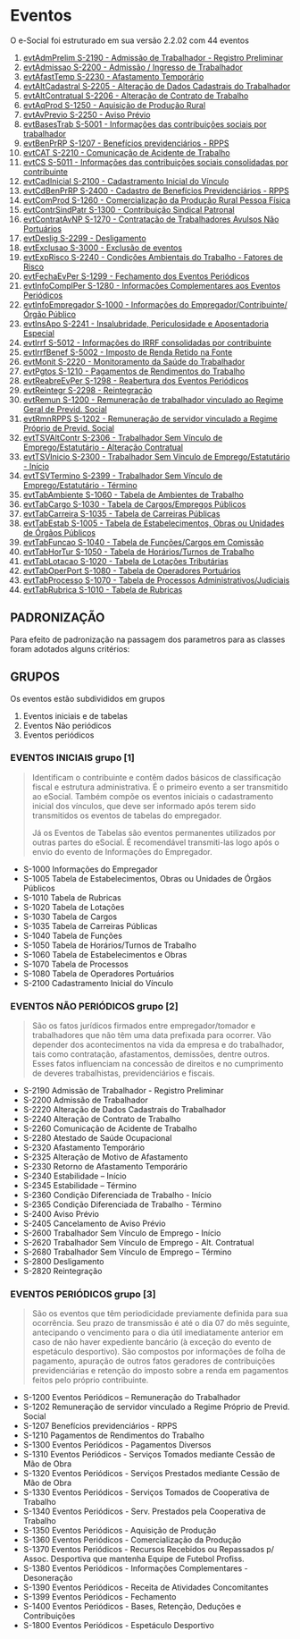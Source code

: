 # Eventos

O e-Social foi estruturado em sua versão 2.2.02 com 44 eventos

1. [evtAdmPrelim S-2190 - Admissão de Trabalhador - Registro Preliminar](EvtAdmPrelim.md)
2. [evtAdmissao S-2200 - Admissão / Ingresso de Trabalhador](EvtAdmissao.md)
3. [evtAfastTemp S-2230 - Afastamento Temporário](EvtAfastTemp.md)
4. [evtAltCadastral S-2205 - Alteração de Dados Cadastrais do Trabalhador](EvtAltCadastral.md)
5. [evtAltContratual S-2206 - Alteração de Contrato de Trabalho](EvtAltContratual.md)
6. [evtAqProd S-1250 - Aquisição de Produção Rural](EvtAqProd.md)
7. [evtAvPrevio S-2250 - Aviso Prévio](EvtAvPrevio.md)
8. [evtBasesTrab S-5001 - Informações das contribuições sociais por trabalhador](EvtBasesTrab.md)
9. [evtBenPrRP S-1207 - Benefícios previdenciários - RPPS](EvtBenPrRP.md)
10. [evtCAT S-2210 - Comunicação de Acidente de Trabalho](EvtCAT.md)
11. [evtCS S-5011 - Informações das contribuições sociais consolidadas por contribuinte](EvtCS.md)
12. [evtCadInicial S-2100 - Cadastramento Inicial do Vínculo](EvtCadInicial.md)
13. [evtCdBenPrRP S-2400 - Cadastro de Benefícios Previdenciários - RPPS](EvtCdBenPrRP.md)
14. [evtComProd S-1260 - Comercialização da Produção Rural Pessoa Física](EvtComProd.md)
15. [evtContrSindPatr S-1300 - Contribuição Sindical Patronal](EvtContrSindPatr.md)
16. [evtContratAvNP S-1270 - Contratação de Trabalhadores Avulsos Não Portuários](EvtContratAvNP.md)
17. [evtDeslig S-2299 - Desligamento](EvtDeslig.md)
18. [evtExclusao S-3000 - Exclusão de eventos](EvtExclusao.md)
19. [evtExpRisco S-2240 - Condições Ambientais do Trabalho - Fatores de Risco](EvtExpRisco.md)
20. [evtFechaEvPer S-1299 - Fechamento dos Eventos Periódicos](EvtFechaEvPer.md)
21. [evtInfoComplPer S-1280 - Informações Complementares aos Eventos Periódicos](EvtInfoComplPer.md)
22. [evtInfoEmpregador S-1000 - Informações do Empregador/Contribuinte/Órgão Público](EvtInfoEmpregador.md)
23. [evtInsApo S-2241 - Insalubridade, Periculosidade e Aposentadoria Especial](EvtInsApo.md)
24. [evtIrrf S-5012 - Informações do IRRF consolidadas por contribuinte](EvtIrrf.md)
25. [evtIrrfBenef S-5002 - Imposto de Renda Retido na Fonte](EvtIrrfBenef.md)
26. [evtMonit S-2220 - Monitoramento da Saúde do Trabalhador](EvtMonit.md)
27. [evtPgtos S-1210 - Pagamentos de Rendimentos do Trabalho](EvtPgtos.md)
28. [evtReabreEvPer S-1298 - Reabertura dos Eventos Periódicos](EvtReabreEvPer.md)
29. [evtReintegr S-2298 - Reintegração](EvtReintegr.md)
30. [evtRemun S-1200 - Remuneração de trabalhador vinculado ao Regime Geral de Previd. Social](EvtRemun.md)
31. [evtRmnRPPS S-1202 - Remuneração de servidor vinculado a Regime Próprio de Previd. Social](EvtRmnRPPS.md)
32. [evtTSVAltContr S-2306 - Trabalhador Sem Vínculo de Emprego/Estatutário - Alteração Contratual](EvtTSVAltContr.md)
33. [evtTSVInicio S-2300 - Trabalhador Sem Vínculo de Emprego/Estatutário - Início](EvtTSVInicio.md)
34. [evtTSVTermino S-2399 - Trabalhador Sem Vínculo de Emprego/Estatutário - Término](EvtTSVTermino.md)
35. [evtTabAmbiente S-1060 - Tabela de Ambientes de Trabalho](EvtTabAmbiente.md)
36. [evtTabCargo S-1030 - Tabela de Cargos/Empregos Públicos](EvtTabCargo.md)
37. [evtTabCarreira S-1035 - Tabela de Carreiras Públicas](EvtTabCarreira.md)
38. [evtTabEstab S-1005 - Tabela de Estabelecimentos, Obras ou Unidades de Órgãos Públicos](EvtTabEstab.md)
39. [evtTabFuncao S-1040 - Tabela de Funções/Cargos em Comissão](EvtTabFuncao.md)
40. [evtTabHorTur S-1050 - Tabela de Horários/Turnos de Trabalho](EvtTabHorTur.md)
41. [evtTabLotacao S-1020 - Tabela de Lotações Tributárias](EvtTabLotacao.md)
42. [evtTabOperPort S-1080 - Tabela de Operadores Portuários](EvtTabOperPort.md)
43. [evtTabProcesso S-1070 - Tabela de Processos Administrativos/Judiciais](EvtTabProcesso.md)
44. [evtTabRubrica S-1010 - Tabela de Rubricas](EvtTabRubrica.md)

## PADRONIZAÇÃO

Para efeito de padronização na passagem dos parametros para as classes foram adotados alguns critérios:

## GRUPOS

Os eventos estão subdivididos em grupos 

1. Eventos iniciais e de tabelas 
2. Eventos Não periódicos 
3. Eventos periódicos

### EVENTOS INICIAIS grupo [1]

> Identificam o contribuinte e contêm dados básicos de classificação fiscal e estrutura administrativa. É o primeiro evento a ser transmitido ao eSocial. Também compõe os eventos iniciais o cadastramento inicial dos vínculos, que deve ser informado após terem sido transmitidos os eventos de tabelas do empregador. 
> 
> Já os Eventos de Tabelas são eventos permanentes utilizados por outras partes do eSocial. É recomendável transmiti-las logo após o envio do evento de Informações do Empregador. 

- S-1000 Informações do Empregador
- S-1005 Tabela de Estabelecimentos, Obras ou Unidades de Órgãos Públicos
- S-1010 Tabela de Rubricas
- S-1020 Tabela de Lotações
- S-1030 Tabela de Cargos
- S-1035 Tabela de Carreiras Públicas
- S-1040 Tabela de Funções
- S-1050 Tabela de Horários/Turnos de Trabalho
- S-1060 Tabela de Estabelecimentos e Obras
- S-1070 Tabela de Processos
- S-1080 Tabela de Operadores Portuários
- S-2100 Cadastramento Inicial do Vínculo

### EVENTOS NÃO PERIÓDICOS grupo [2]

> São os fatos jurídicos firmados entre empregador/tomador e trabalhadores que não têm uma data prefixada para ocorrer. Vão depender dos acontecimentos na vida da empresa e do trabalhador, tais como contratação, afastamentos, demissões, dentre outros. Esses fatos influenciam na concessão de direitos e no cumprimento de deveres trabalhistas, previdenciários e fiscais. 

- S-2190 Admissão de Trabalhador - Registro Preliminar
- S-2200 Admissão de Trabalhador
- S-2220 Alteração de Dados Cadastrais do Trabalhador
- S-2240 Alteração de Contrato de Trabalho
- S-2260 Comunicação de Acidente de Trabalho
- S-2280 Atestado de Saúde Ocupacional
- S-2320 Afastamento Temporário
- S-2325 Alteração de Motivo de Afastamento
- S-2330 Retorno de Afastamento Temporário
- S-2340 Estabilidade – Início
- S-2345 Estabilidade – Término
- S-2360 Condição Diferenciada de Trabalho - Início
- S-2365 Condição Diferenciada de Trabalho - Término
- S-2400 Aviso Prévio
- S-2405 Cancelamento de Aviso Prévio
- S-2600 Trabalhador Sem Vínculo de Emprego - Início
- S-2620 Trabalhador Sem Vínculo de Emprego - Alt. Contratual
- S-2680 Trabalhador Sem Vínculo de Emprego – Término
- S-2800 Desligamento
- S-2820 Reintegração

### EVENTOS PERIÓDICOS grupo [3]

> São os eventos que têm periodicidade previamente definida para sua ocorrência. Seu prazo de transmissão é até o dia 07 do mês seguinte, antecipando o vencimento para o dia útil imediatamente anterior em caso de não haver expediente bancário (à exceção do evento de espetáculo desportivo). São compostos por informações de folha de pagamento, apuração de outros fatos geradores de contribuições previdenciárias e retenção do imposto sobre a renda em pagamentos feitos pelo próprio contribuinte.

- S-1200 Eventos Periódicos – Remuneração do Trabalhador
- S-1202 Remuneração de servidor vinculado a Regime Próprio de Previd. Social
- S-1207 Benefícios previdenciários - RPPS
- S-1210 Pagamentos de Rendimentos do Trabalho
- S-1300 Eventos Periódicos - Pagamentos Diversos
- S-1310 Eventos Periódicos - Serviços Tomados mediante Cessão de Mão de Obra
- S-1320 Eventos Periódicos - Serviços Prestados mediante Cessão de Mão de Obra
- S-1330 Eventos Periódicos - Serviços Tomados de Cooperativa de Trabalho
- S-1340 Eventos Periódicos - Serv. Prestados pela Cooperativa de Trabalho
- S-1350 Eventos Periódicos - Aquisição de Produção
- S-1360 Eventos Periódicos - Comercialização da Produção
- S-1370 Eventos Periódicos - Recursos Recebidos ou Repassados p/ Assoc. Desportiva que mantenha Equipe de Futebol Profiss.
- S-1380 Eventos Periódicos - Informações Complementares - Desoneração
- S-1390 Eventos Periódicos - Receita de Atividades Concomitantes
- S-1399 Eventos Periódicos - Fechamento
- S-1400 Eventos Periódicos - Bases, Retenção, Deduções e Contribuições
- S-1800 Eventos Periódicos - Espetáculo Desportivo